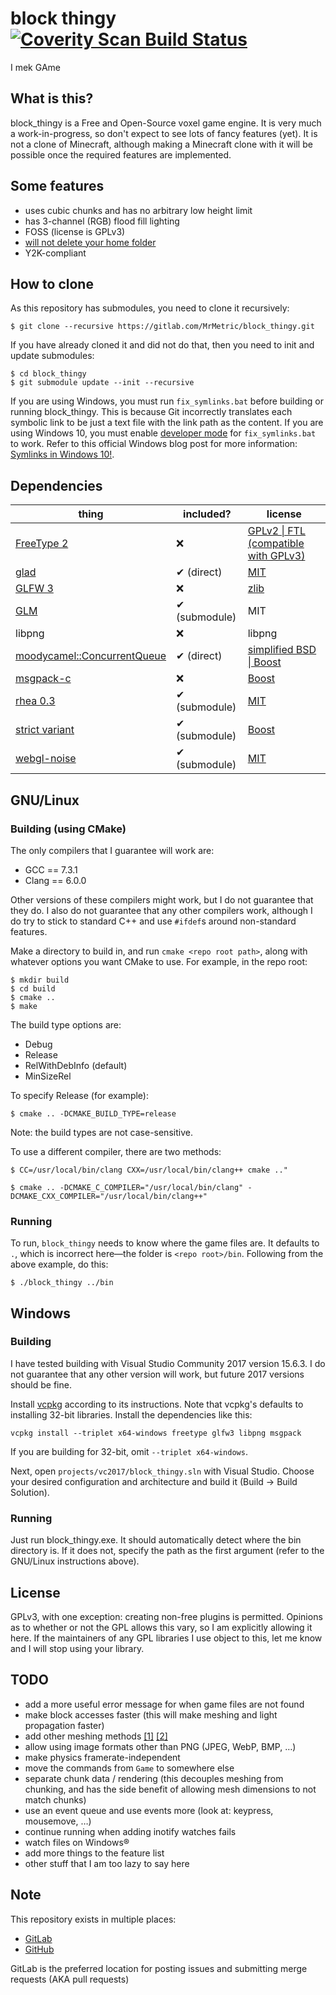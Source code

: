 # block thingy [![Coverity Scan Build Status](https://scan.coverity.com/projects/7790/badge.svg)](https://scan.coverity.com/projects/mrmetric-block_thingy)
I mek GAme

## What is this?

block_thingy is a Free and Open-Source voxel game engine. It is very much a work-in-progress, so don't expect to see lots of fancy features (yet). It is not a clone of Minecraft, although making a Minecraft clone with it will be possible once the required features are implemented.

## Some features
 * uses cubic chunks and has no arbitrary low height limit
 * has 3-channel (RGB) flood fill lighting
 * FOSS (license is GPLv3)
 * [will not delete your home folder](https://github.com/valvesoftware/steam-for-linux/issues/3671)
 * Y2K-compliant

## How to clone
As this repository has submodules, you need to clone it recursively:

```shell
$ git clone --recursive https://gitlab.com/MrMetric/block_thingy.git
```

If you have already cloned it and did not do that, then you need to init and update submodules:

```shell
$ cd block_thingy
$ git submodule update --init --recursive
```

If you are using Windows, you must run `fix_symlinks.bat` before building or running block_thingy. This is because Git incorrectly translates each symbolic link to be just a text file with the link path as the content. If you are using Windows 10, you must enable [developer mode](https://docs.microsoft.com/en-us/windows/uwp/get-started/enable-your-device-for-development) for `fix_symlinks.bat` to work. Refer to this official Windows blog post for more information: [Symlinks in Windows 10!](https://blogs.windows.com/buildingapps/2016/12/02/symlinks-windows-10/).

## Dependencies
thing | included? | license
----- | --------- | -------
[FreeType 2](https://www.freetype.org/) | ❌ | [GPLv2 \| FTL (compatible with GPLv3)](https://www.freetype.org/license.html)
[glad](https://github.com/Dav1dde/glad) | ✔ (direct) | [MIT](https://github.com/Dav1dde/glad/blob/master/LICENSE)
[GLFW 3](https://github.com/glfw/glfw) | ❌ | [zlib](https://github.com/glfw/glfw/blob/master/LICENSE.md)
[GLM](https://github.com/g-truc/glm) | ✔ (submodule) | MIT
libpng | ❌ | libpng
[moodycamel::ConcurrentQueue](https://github.com/cameron314/concurrentqueue) | ✔ (direct) | [simplified BSD \| Boost](https://github.com/cameron314/concurrentqueue/blob/master/LICENSE.md)
[msgpack-c](https://github.com/msgpack/msgpack-c/) | ❌ | [Boost](https://github.com/msgpack/msgpack-c/blob/master/LICENSE_1_0.txt)
[rhea 0.3](https://github.com/Nocte-/rhea/tree/0.3) | ✔ (submodule) | [MIT](https://github.com/Nocte-/rhea/blob/0.3/LICENSE.md)
[strict variant](https://github.com/cbeck88/strict-variant) | ✔ (submodule) | [Boost](https://github.com/cbeck88/strict-variant/blob/master/LICENSE)
[webgl-noise](https://github.com/stegu/webgl-noise) | ✔ (submodule) | [MIT](https://github.com/stegu/webgl-noise/blob/master/LICENSE)

## GNU/Linux

### Building (using CMake)

The only compilers that I guarantee will work are:

 * GCC == 7.3.1
 * Clang == 6.0.0

Other versions of these compilers might work, but I do not guarantee that they do. I also do not guarantee that any other compilers work, although I do try to stick to standard C++ and use `#ifdef`s around non-standard features.

Make a directory to build in, and run `cmake <repo root path>`, along with whatever options you want CMake to use.
For example, in the repo root:

```shell
$ mkdir build
$ cd build
$ cmake ..
$ make
```

The build type options are:

 * Debug
 * Release
 * RelWithDebInfo (default)
 * MinSizeRel

To specify Release (for example):

```shell
$ cmake .. -DCMAKE_BUILD_TYPE=release
```

Note: the build types are not case-sensitive.

To use a different compiler, there are two methods:

```shell
$ CC=/usr/local/bin/clang CXX=/usr/local/bin/clang++ cmake .."
```

```shell
$ cmake .. -DCMAKE_C_COMPILER="/usr/local/bin/clang" -DCMAKE_CXX_COMPILER="/usr/local/bin/clang++"
```

### Running

To run, `block_thingy` needs to know where the game files are. It defaults to `.`, which is incorrect here—the folder is `<repo root>/bin`. Following from the above example, do this:

```shell
$ ./block_thingy ../bin
```

## Windows

### Building

I have tested building with Visual Studio Community 2017 version 15.6.3. I do not guarantee that any other version will work, but future 2017 versions should be fine.

Install [vcpkg](https://github.com/Microsoft/vcpkg) according to its instructions. Note that vcpkg's defaults to installing 32-bit libraries. Install the dependencies like this:

```
vcpkg install --triplet x64-windows freetype glfw3 libpng msgpack
```

If you are building for 32-bit, omit `--triplet x64-windows`.

Next, open `projects/vc2017/block_thingy.sln` with Visual Studio. Choose your desired configuration and architecture and build it (Build → Build Solution).

### Running

Just run block_thingy.exe. It should automatically detect where the bin directory is. If it does not, specify the path as the first argument (refer to the GNU/Linux instructions above).

## License

GPLv3, with one exception: creating non-free plugins is permitted. Opinions as to whether or not the GPL allows this vary, so I am explicitly allowing it here. If the maintainers of any GPL libraries I use object to this, let me know and I will stop using your library.

## TODO
 * add a more useful error message for when game files are not found
 * make block accesses faster (this will make meshing and light propagation faster)
 * add other meshing methods [[1]](http://0fps.net/2012/07/07/meshing-minecraft-part-2/) [[2]](https://blackflux.wordpress.com/2014/02/23/meshing-in-voxel-engines-part-1/)
 * allow using image formats other than PNG (JPEG, WebP, BMP, …)
 * make physics framerate-independent
 * move the commands from `Game` to somewhere else
 * separate chunk data / rendering (this decouples meshing from chunking, and has the side benefit of allowing mesh dimensions to not match chunks)
 * use an event queue and use events more (look at: keypress, mousemove, …)
 * continue running when adding inotify watches fails
 * watch files on Windows®
 * add more things to the feature list
 * other stuff that I am too lazy to say here

## Note
This repository exists in multiple places:

 * [GitLab](https://gitlab.com/MrMetric/block_thingy)
 * [GitHub](https://github.com/MrMetric/block_thingy)

GitLab is the preferred location for posting issues and submitting merge requests (AKA pull requests)
